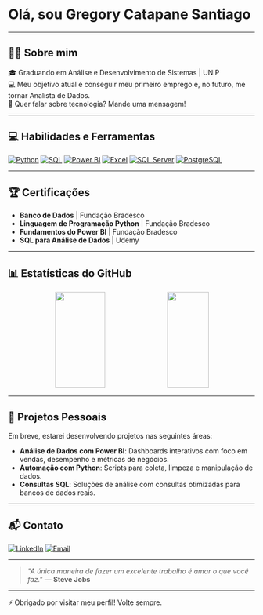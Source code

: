 # Olá, sou Gregory Catapane Santiago

---

## 🧑‍💻 Sobre mim

🎓 Graduando em Análise e Desenvolvimento de Sistemas | UNIP  
💻 Meu objetivo atual é conseguir meu primeiro emprego e, no futuro, me tornar Analista de Dados.  
💭 Quer falar sobre tecnologia? Mande uma mensagem!

---

## 💻 Habilidades e Ferramentas

[![Python](https://img.shields.io/badge/Python-3776AB?logo=python&logoColor=white)](https://www.python.org/)
[![SQL](https://img.shields.io/badge/SQL-4479A1?logo=postgresql&logoColor=white)](https://www.sql.org/)
[![Power BI](https://img.shields.io/badge/Power_BI-F2C811?logo=powerbi&logoColor=black)](https://powerbi.microsoft.com/)
[![Excel](https://img.shields.io/badge/Excel-217346?logo=microsoft-excel&logoColor=white)](https://www.microsoft.com/en-us/microsoft-365/excel)
[![SQL Server](https://img.shields.io/badge/SQL_Server-CC2927?logo=microsoft-sql-server&logoColor=white)](https://www.microsoft.com/en-us/sql-server)
[![PostgreSQL](https://img.shields.io/badge/PostgreSQL-336791?logo=postgresql&logoColor=white)](https://www.postgresql.org/)

---

## 🏆 Certificações

- **Banco de Dados** | Fundação Bradesco  
- **Linguagem de Programação Python** | Fundação Bradesco  
- **Fundamentos do Power BI** | Fundação Bradesco  
- **SQL para Análise de Dados** | Udemy

---

## 📊 Estatísticas do GitHub

<div align='center'>
   <img width="45%" height="195px" src="https://github-readme-stats.vercel.app/api?username=osantiagoo02&show_icons=true&count_private=true&title_color=80F7D4&icon_color=9d00ff&text_color=c9d1d9&bg_color=0d1117&border_color=fff0" />
   <img width="41%" height="195px" src="https://github-readme-stats.vercel.app/api/top-langs/?username=osantiagoo02&layout=compact&title_color=80F7D4&text_color=fff&bg_color=0d1117&border_color=fff0" />
</div>

---

## 🧠 Projetos Pessoais

Em breve, estarei desenvolvendo projetos nas seguintes áreas:

- **Análise de Dados com Power BI**: Dashboards interativos com foco em vendas, desempenho e métricas de negócios.  
- **Automação com Python**: Scripts para coleta, limpeza e manipulação de dados.  
- **Consultas SQL**: Soluções de análise com consultas otimizadas para bancos de dados reais.  

---

## 📬 Contato

[![LinkedIn](https://img.shields.io/badge/LinkedIn-Gregory%20Catapane-0077B5?logo=linkedin&logoColor=white)](https://www.linkedin.com/in/gregorycatapane/)
[![Email](https://img.shields.io/badge/E--mail-catapane.santiago2002%40gmail.com-D14836?logo=gmail&logoColor=white)](mailto:catapane.santiago2002@gmail.com)

---

> _"A única maneira de fazer um excelente trabalho é amar o que você faz."_ — **Steve Jobs**

---

⚡ Obrigado por visitar meu perfil! Volte sempre.  









